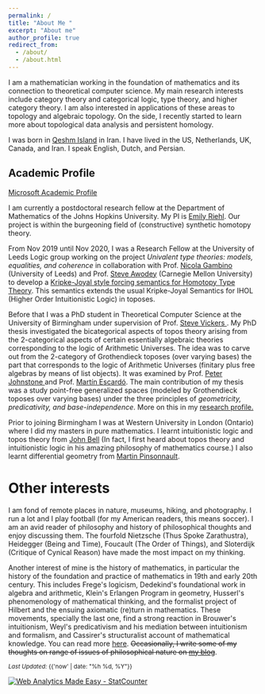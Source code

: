 ```yaml
---
permalink: /
title: "About Me "
excerpt: "About me"
author_profile: true
redirect_from: 
  - /about/
  - /about.html
---
```



I am a mathematician working in the foundation of mathematics and its connection to theoretical computer science. My main research interests include category theory and categorical logic, type theory, and higher category theory. I am also interested in applications of these areas to topology and algebraic topology. On the side, I recently started to learn more about topological data analysis and persistent homology. 

I was born in [Qeshm Island](https://en.wikipedia.org/wiki/Qeshm_Island) in Iran. I have lived in the US, Netherlands, UK, Canada, and Iran. I speak English, Dutch, and Persian. 	


## Academic Profile

[Microsoft Academic Profile](https://academic.microsoft.com/profile/h510f1e7-fe1i-46jj-9fgg-71ieeg664740/SinaHazratpour/publication/search?q=Sina%20Hazratpour&qe=%2540%2540%2540USER.PUBLICATIONS%253Dd510b1a7-ba1e-46ff-9bcc-71eaac664740&f=&orderBy=0)

I am currently a postdoctoral research fellow at the Department of Mathematics of the Johns Hopkins University. My PI is <a href="https://math.jhu.edu/~eriehl/" target="_blank"> Emily Riehl</a>. Our project is within the burgeoning field of (constructive) synthetic homotopy theory.

From Nov 2019 until Nov 2020, I was a Research Fellow at the University of Leeds Logic group working on the project <em>Univalent type theories: models, equalities, and coherence</em> in collaboration with Prof. <a href="http://www1.maths.leeds.ac.uk/~pmtng/" target ="_blank"> Nicola Gambino </a>  (University of Leeds) and Prof. <a href="http://www.contrib.andrew.cmu.edu/~awodey/" target ="_blank">Steve Awodey</a> (Carnegie Mellon University) to develop a [Kripke-Joyal style forcing semantics for Homotopy Type Theory](/publication/2021-10-07-kripke-joyal-semantics-for-HoTT). This semantics extends the usual Kripke-Joyal Semantics for IHOL (Higher Order Intuitionistic Logic) in toposes. 

<!-- Here is my page at Leeds: https://eps.leeds.ac.uk/maths/staff/6531/dr-sina-hazratpour -->

Before that I was a PhD student in Theoretical Computer Science at the University of Birmingham under supervision of Prof. <a href="https://www.cs.bham.ac.uk/~sjv/" target ="_blank"> Steve Vickers </a>. My PhD thesis investigated the bicategorical aspects of topos theory arising from the 2-categorical aspects of certain essentially algebraic theories corresponding to the logic of Arithmetic Universes. The idea was to carve out from the 2-category of Grothendieck toposes (over varying bases) the part that corresponds to the logic of Arithmetic Universes (finitary plus free algebras by means of list objects). It was examined by Prof. <a href="https://www.dpmms.cam.ac.uk/person/ptj1000" target ="_blank">  Peter Johnstone </a> and Prof. <a href="https://www.cs.bham.ac.uk/~mhe/" target ="_blank">  Martín Escardó</a>. The main contribution of my thesis was a study point-free generalized spaces (modeled by Grothendieck toposes over varying bases) under the three principles of <em>geometricity, predicativity, and base-independence</em>. More on this in my <a href="/research/" target="_blank">research profile.</a>

Prior to joining Birmingham I was at Western University in London (Ontario) where I did my masters in pure mathematics. I learnt intuitionistic logic and topos theory from <a href="https://www.uwo.ca/philosophy/people/bell.html" target="_blank">John Bell</a> (In fact, I first heard about topos theory and intuitionistic logic in his amazing philosophy of mathematics course.) I also learnt differential geometry from <a href="http://www-home.math.uwo.ca/~mpinson/" target="_blank">Martin Pinsonnault</a>. 



Other interests 
======

I am fond of remote places in nature, museums, hiking, and photography. I run a lot and I play football (for my American readers, this means soccer). I am an avid reader of philosophy and history of philosophical thoughts and enjoy discussing them. The fourfold Nietzsche (Thus Spoke Zarathustra), Heidegger (Being and Time), Foucault (The Order of Things), and Sloterdijk (Critique of Cynical Reason) have made the most impact on my thinking.  

Another interest of mine is the history of mathematics, in particular the history of the foundation and practice of mathematics in 19th and early 20th century. This includes Frege's logicism, Dedekind's foundational work in algebra and arithmetic, Klein's Erlangen Program in geometry, Husserl's phenomenology of mathematical thinking, and the formalist project of Hilbert and the ensuing axiomatic (re)turn in mathematics. These movements, specially the last one, find a strong reaction in Brouwer's intuitionism, Weyl's predicativism and his mediation between intuitionism and formalism, and Cassirer's structuralist account of mathematical knowledge. You can read more [here](https://sinhp.github.io/links/#phil-math:reading-list). <strike>Occasionally, I write some of my thoughts on range of issues of philosophical nature on <a href="/year-archive">my blog</a></strike>. 

 
<div class="footer-col footer-col-3">
      <small>
        <em>Last Updated:</em> {{'now' | date: "%h %d, %Y"}}
        </small>        
</div>

<!-- Default Statcounter code for Github page
https://sinhp.github.io/ -->
<script type="text/javascript">
var sc_project=11670804; 
var sc_invisible=0; 
var sc_security="f1158054"; 
var scJsHost = (("https:" == document.location.protocol) ?
"https://secure." : "http://www.");
document.write("<sc"+"ript type='text/javascript' src='" +
scJsHost+
"statcounter.com/counter/counter.js'></"+"script>");
</script>
<noscript><div class="statcounter"><a title="Web Analytics
Made Easy - StatCounter" href="http://statcounter.com/"
target="_blank"><img class="statcounter"
src="//c.statcounter.com/11670804/0/f1158054/0/" alt="Web
Analytics Made Easy - StatCounter"></a></div></noscript>
<!-- End of Statcounter Code -->


